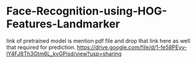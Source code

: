 # Face-Recognition-using-HOG-Features-Landmarker
link of pretrained model is mention pdf file and drop that link here as well that required for prediction.
https://drive.google.com/file/d/1-fe58PEyv-lY4FJ8Th3Gtm6L_kvGPisd/view?usp=sharing
